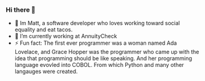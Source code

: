 ### Hi there 👋

- 👋 Im Matt, a software developer who loves working toward social equality and eat tacos.
- 🔭 I’m currently working at AnnuityCheck
- ⚡ Fun fact: The first ever programmer was a woman named Ada Lovelace, and Grace Hopper was the programmer who came up with the idea that programming should be like speaking.  And her programming language evovled into COBOL.  From which Python and many other langauges were created.
